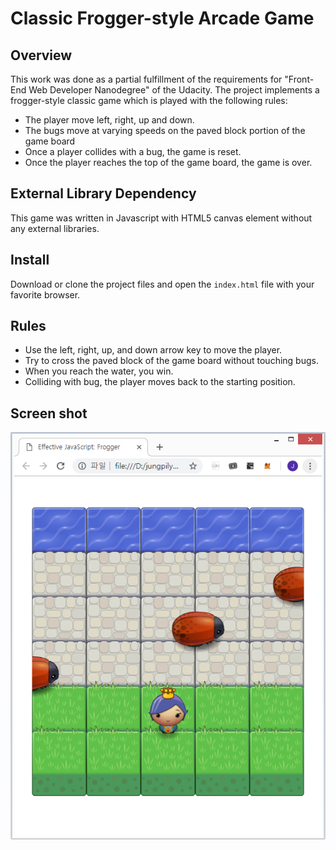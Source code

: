 # Classic Frogger-style Arcade Game

[shot]: ./images/shot.png

## Overview

This work was done as a partial fulfillment of the requirements for "Front-End Web Developer Nanodegree" of the Udacity. The project implements a frogger-style classic game which is played with the following rules:

- The player move left, right, up and down.
- The bugs move at varying speeds on the paved block portion of the game board
- Once a player collides with a bug, the game is reset.
- Once the player reaches the top of the game board, the game is over.

## External Library Dependency
This game was written in Javascript with HTML5 canvas element without any external libraries.

## Install
Download or clone the project files and open the `index.html` file with your favorite browser.

## Rules
- Use the left, right, up, and down arrow key to move the player.
- Try to cross the paved block of the game board without touching bugs.
- When you reach the water, you win.
- Colliding with bug, the player moves back to the starting position.

## Screen shot
![screen shot][shot]